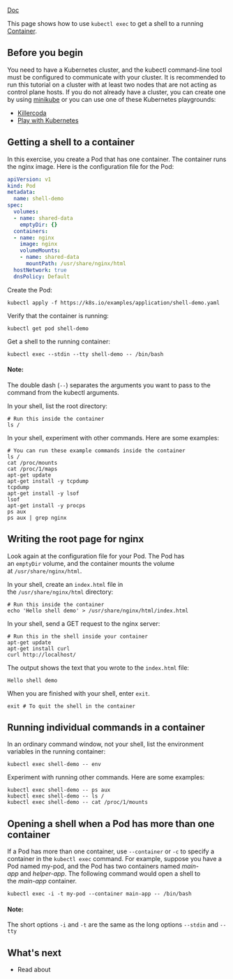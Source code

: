 [Doc](https://kubernetes.io/docs/tasks/debug/debug-application/get-shell-running-container/)

This page shows how to use `kubectl exec` to get a shell to a running [Container](../../Container/Container.md).

## Before you begin[](https://kubernetes.io/docs/tasks/debug/debug-application/get-shell-running-container/#before-you-begin)

You need to have a Kubernetes cluster, and the kubectl command-line tool must be configured to communicate with your cluster. It is recommended to run this tutorial on a cluster with at least two nodes that are not acting as control plane hosts. If you do not already have a cluster, you can create one by using [minikube](https://minikube.sigs.k8s.io/docs/tutorials/multi_node/) or you can use one of these Kubernetes playgrounds:

- [Killercoda](https://killercoda.com/playgrounds/scenario/kubernetes)
- [Play with Kubernetes](https://labs.play-with-k8s.com/)

## Getting a shell to a container[](https://kubernetes.io/docs/tasks/debug/debug-application/get-shell-running-container/#getting-a-shell-to-a-container)

In this exercise, you create a Pod that has one container. The container runs the nginx image. Here is the configuration file for the Pod:

```yaml
apiVersion: v1
kind: Pod
metadata:
  name: shell-demo
spec:
  volumes:
  - name: shared-data
    emptyDir: {}
  containers:
  - name: nginx
    image: nginx
    volumeMounts:
    - name: shared-data
      mountPath: /usr/share/nginx/html
  hostNetwork: true
  dnsPolicy: Default
```

Create the Pod:

```shell
kubectl apply -f https://k8s.io/examples/application/shell-demo.yaml
```

Verify that the container is running:

```shell
kubectl get pod shell-demo
```

Get a shell to the running container:

```shell
kubectl exec --stdin --tty shell-demo -- /bin/bash
```

#### Note:

The double dash (`--`) separates the arguments you want to pass to the command from the kubectl arguments.

In your shell, list the root directory:

```shell
# Run this inside the container
ls /
```

In your shell, experiment with other commands. Here are some examples:

```shell
# You can run these example commands inside the container
ls /
cat /proc/mounts
cat /proc/1/maps
apt-get update
apt-get install -y tcpdump
tcpdump
apt-get install -y lsof
lsof
apt-get install -y procps
ps aux
ps aux | grep nginx
```

## Writing the root page for nginx[](https://kubernetes.io/docs/tasks/debug/debug-application/get-shell-running-container/#writing-the-root-page-for-nginx)

Look again at the configuration file for your Pod. The Pod has an `emptyDir` volume, and the container mounts the volume at `/usr/share/nginx/html`.

In your shell, create an `index.html` file in the `/usr/share/nginx/html` directory:

```shell
# Run this inside the container
echo 'Hello shell demo' > /usr/share/nginx/html/index.html
```

In your shell, send a GET request to the nginx server:

```shell
# Run this in the shell inside your container
apt-get update
apt-get install curl
curl http://localhost/
```

The output shows the text that you wrote to the `index.html` file:

```
Hello shell demo
```

When you are finished with your shell, enter `exit`.

```shell
exit # To quit the shell in the container
```

## Running individual commands in a container[](https://kubernetes.io/docs/tasks/debug/debug-application/get-shell-running-container/#running-individual-commands-in-a-container)

In an ordinary command window, not your shell, list the environment variables in the running container:

```shell
kubectl exec shell-demo -- env
```

Experiment with running other commands. Here are some examples:

```shell
kubectl exec shell-demo -- ps aux
kubectl exec shell-demo -- ls /
kubectl exec shell-demo -- cat /proc/1/mounts
```

## Opening a shell when a Pod has more than one container[](https://kubernetes.io/docs/tasks/debug/debug-application/get-shell-running-container/#opening-a-shell-when-a-pod-has-more-than-one-container)

If a Pod has more than one container, use `--container` or `-c` to specify a container in the `kubectl exec` command. For example, suppose you have a Pod named my-pod, and the Pod has two containers named _main-app_ and _helper-app_. The following command would open a shell to the _main-app_ container.

```shell
kubectl exec -i -t my-pod --container main-app -- /bin/bash
```

#### Note:

The short options `-i` and `-t` are the same as the long options `--stdin` and `--tty`

## What's next[](https://kubernetes.io/docs/tasks/debug/debug-application/get-shell-running-container/#what-s-next)

- Read about [](https://kubernetes.io/docs/reference/generated/kubectl/kubectl-commands/#exec)